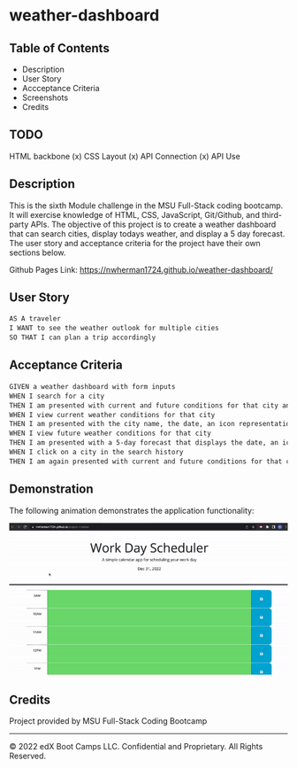 # weather-dashboard

## Table of Contents

- Description
- User Story
- Accceptance Criteria
- Screenshots
- Credits

## TODO

HTML backbone (x)
CSS Layout (x)
API Connection (x)
API Use

## Description

This is the sixth Module challenge in the MSU Full-Stack coding bootcamp. It will exercise knowledge of HTML, CSS, JavaScript, Git/Github, and third-party APIs. The objective of this project is to create a weather dashboard that can search cities, display todays weather, and display a 5 day forecast. The user story and acceptance criteria for the project have their own sections below.

Github Pages Link: https://nwherman1724.github.io/weather-dashboard/

## User Story

```md
AS A traveler
I WANT to see the weather outlook for multiple cities
SO THAT I can plan a trip accordingly
```

## Acceptance Criteria

```md
GIVEN a weather dashboard with form inputs
WHEN I search for a city
THEN I am presented with current and future conditions for that city and that city is added to the search history
WHEN I view current weather conditions for that city
THEN I am presented with the city name, the date, an icon representation of weather conditions, the temperature, the humidity, and the the wind speed
WHEN I view future weather conditions for that city
THEN I am presented with a 5-day forecast that displays the date, an icon representation of weather conditions, the temperature, the wind speed, and the humidity
WHEN I click on a city in the search history
THEN I am again presented with current and future conditions for that city
```

## Demonstration

The following animation demonstrates the application functionality:

![A user clicks on slots on the color-coded calendar and edits the events.](./Assets/project-tracker-demo.gif)

## Credits

Project provided by MSU Full-Stack Coding Bootcamp

- - -
© 2022 edX Boot Camps LLC. Confidential and Proprietary. All Rights Reserved.
